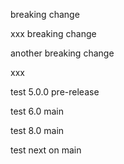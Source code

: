 breaking change

xxx
breaking change

another breaking change


xxx

test 5.0.0 pre-release

test 6.0 main

test 8.0 main

test next on main